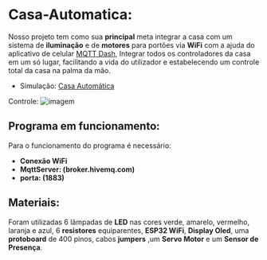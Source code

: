 # Casa-Automatica:

Nosso projeto tem como sua **principal** meta integrar a casa com um sistema de **iluminação** e de **motores** para portões via **WiFi** com a ajuda do aplicativo de celular [MQTT Dash](https://play.google.com/store/apps/details?id=net.routix.mqttdash&hl=pt_BR&gl=US), Integrar todos os controladores da casa em um só lugar, facilitando a vida do utilizador e estabelecendo um controle total da casa na palma da mão. 

 - Simulação: [Casa Automática](https://wokwi.com/projects/349074362081477202)

Controle: ![imagem](https://i.imgur.com/BYxx7sZ.jpg)
## Programa em funcionamento:

Para o funcionamento do programa é necessário:


 - **Conexão WiFi**
 - **MqttServer: (broker.hivemq.com)**
 -  **porta: (1883)**
## Materiais:
Foram utilizadas 6 lâmpadas de **LED** nas cores verde, amarelo, vermelho,  laranja e azul, 6 **resistores** equiparentes, **ESP32 WiFi**, **Display Oled**, uma **protoboard** de 400 pinos, cabos **jumpers** ,um **Servo Motor** e um **Sensor de Presença**.
